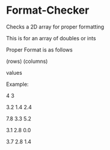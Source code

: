 # Format-Checker
Checks a 2D array for proper formatting

This is for an array of doubles or ints

Proper Format is as follows

(rows) (columns)

values



Example:

4 3

3.2 1.4 2.4

7.8 3.3 5.2

3.1 2.8 0.0

3.7 2.8 1.4
